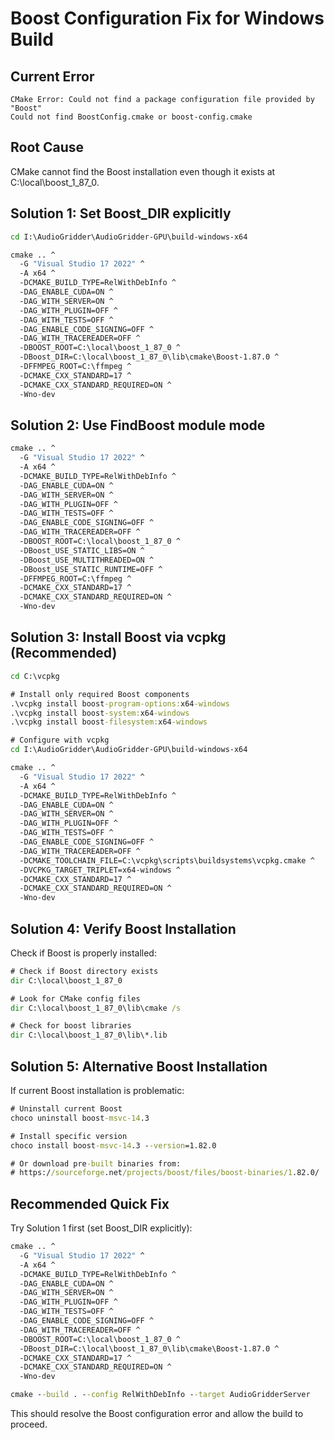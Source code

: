 # Boost Configuration Fix for Windows Build

## Current Error
```
CMake Error: Could not find a package configuration file provided by "Boost"
Could not find BoostConfig.cmake or boost-config.cmake
```

## Root Cause
CMake cannot find the Boost installation even though it exists at C:\local\boost_1_87_0.

## Solution 1: Set Boost_DIR explicitly

```cmd
cd I:\AudioGridder\AudioGridder-GPU\build-windows-x64

cmake .. ^
  -G "Visual Studio 17 2022" ^
  -A x64 ^
  -DCMAKE_BUILD_TYPE=RelWithDebInfo ^
  -DAG_ENABLE_CUDA=ON ^
  -DAG_WITH_SERVER=ON ^
  -DAG_WITH_PLUGIN=OFF ^
  -DAG_WITH_TESTS=OFF ^
  -DAG_ENABLE_CODE_SIGNING=OFF ^
  -DAG_WITH_TRACEREADER=OFF ^
  -DBOOST_ROOT=C:\local\boost_1_87_0 ^
  -DBoost_DIR=C:\local\boost_1_87_0\lib\cmake\Boost-1.87.0 ^
  -DFFMPEG_ROOT=C:\ffmpeg ^
  -DCMAKE_CXX_STANDARD=17 ^
  -DCMAKE_CXX_STANDARD_REQUIRED=ON ^
  -Wno-dev
```

## Solution 2: Use FindBoost module mode

```cmd
cmake .. ^
  -G "Visual Studio 17 2022" ^
  -A x64 ^
  -DCMAKE_BUILD_TYPE=RelWithDebInfo ^
  -DAG_ENABLE_CUDA=ON ^
  -DAG_WITH_SERVER=ON ^
  -DAG_WITH_PLUGIN=OFF ^
  -DAG_WITH_TESTS=OFF ^
  -DAG_ENABLE_CODE_SIGNING=OFF ^
  -DAG_WITH_TRACEREADER=OFF ^
  -DBOOST_ROOT=C:\local\boost_1_87_0 ^
  -DBoost_USE_STATIC_LIBS=ON ^
  -DBoost_USE_MULTITHREADED=ON ^
  -DBoost_USE_STATIC_RUNTIME=OFF ^
  -DFFMPEG_ROOT=C:\ffmpeg ^
  -DCMAKE_CXX_STANDARD=17 ^
  -DCMAKE_CXX_STANDARD_REQUIRED=ON ^
  -Wno-dev
```

## Solution 3: Install Boost via vcpkg (Recommended)

```cmd
cd C:\vcpkg

# Install only required Boost components
.\vcpkg install boost-program-options:x64-windows
.\vcpkg install boost-system:x64-windows
.\vcpkg install boost-filesystem:x64-windows

# Configure with vcpkg
cd I:\AudioGridder\AudioGridder-GPU\build-windows-x64

cmake .. ^
  -G "Visual Studio 17 2022" ^
  -A x64 ^
  -DCMAKE_BUILD_TYPE=RelWithDebInfo ^
  -DAG_ENABLE_CUDA=ON ^
  -DAG_WITH_SERVER=ON ^
  -DAG_WITH_PLUGIN=OFF ^
  -DAG_WITH_TESTS=OFF ^
  -DAG_ENABLE_CODE_SIGNING=OFF ^
  -DAG_WITH_TRACEREADER=OFF ^
  -DCMAKE_TOOLCHAIN_FILE=C:\vcpkg\scripts\buildsystems\vcpkg.cmake ^
  -DVCPKG_TARGET_TRIPLET=x64-windows ^
  -DCMAKE_CXX_STANDARD=17 ^
  -DCMAKE_CXX_STANDARD_REQUIRED=ON ^
  -Wno-dev
```

## Solution 4: Verify Boost Installation

Check if Boost is properly installed:

```cmd
# Check if Boost directory exists
dir C:\local\boost_1_87_0

# Look for CMake config files
dir C:\local\boost_1_87_0\lib\cmake /s

# Check for boost libraries
dir C:\local\boost_1_87_0\lib\*.lib
```

## Solution 5: Alternative Boost Installation

If current Boost installation is problematic:

```cmd
# Uninstall current Boost
choco uninstall boost-msvc-14.3

# Install specific version
choco install boost-msvc-14.3 --version=1.82.0

# Or download pre-built binaries from:
# https://sourceforge.net/projects/boost/files/boost-binaries/1.82.0/
```

## Recommended Quick Fix

Try Solution 1 first (set Boost_DIR explicitly):

```cmd
cmake .. ^
  -G "Visual Studio 17 2022" ^
  -A x64 ^
  -DCMAKE_BUILD_TYPE=RelWithDebInfo ^
  -DAG_ENABLE_CUDA=ON ^
  -DAG_WITH_SERVER=ON ^
  -DAG_WITH_PLUGIN=OFF ^
  -DAG_WITH_TESTS=OFF ^
  -DAG_ENABLE_CODE_SIGNING=OFF ^
  -DAG_WITH_TRACEREADER=OFF ^
  -DBOOST_ROOT=C:\local\boost_1_87_0 ^
  -DBoost_DIR=C:\local\boost_1_87_0\lib\cmake\Boost-1.87.0 ^
  -DCMAKE_CXX_STANDARD=17 ^
  -DCMAKE_CXX_STANDARD_REQUIRED=ON ^
  -Wno-dev

cmake --build . --config RelWithDebInfo --target AudioGridderServer
```

This should resolve the Boost configuration error and allow the build to proceed.
